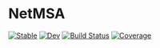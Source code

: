 # NetMSA

[![Stable](https://img.shields.io/badge/docs-stable-blue.svg)](https://aadimator.github.io/NetMSA.jl/stable)
[![Dev](https://img.shields.io/badge/docs-dev-blue.svg)](https://aadimator.github.io/NetMSA.jl/dev)
[![Build Status](https://github.com/aadimator/NetMSA.jl/workflows/CI/badge.svg)](https://github.com/aadimator/NetMSA.jl/actions)
[![Coverage](https://codecov.io/gh/aadimator/NetMSA.jl/branch/master/graph/badge.svg)](https://codecov.io/gh/aadimator/NetMSA.jl)
